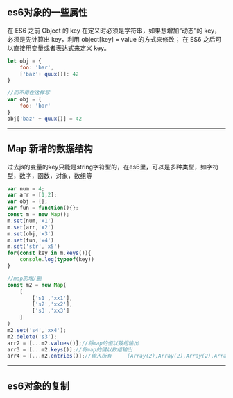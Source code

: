 ## es6对象的一些属性
在 ES6 之前 Object 的 key 在定义时必须是字符串，如果想增加“动态”的 key，必须是先计算出 key，利用 object[key] = value 的方式来修改；
在 ES6 之后可以直接用变量或者表达式来定义 key。
``` js
let obj = { 
	foo: 'bar', 
	['baz'+ quux()]: 42
}

//而不用在这样写
var obj = { 
	foo: 'bar' 
}
obj['baz' + quux()] = 42
```

---

## Map 新增的数据结构
过去js的变量的key只能是string字符型的，在es6里，可以是多种类型，如字符型，数字，函数，对象，数组等
``` js
var num = 4;
var arr = [1,2];
var obj = {};
var fun = function(){};
const m = new Map();
m.set(num,'x1')
m.set(arr,'x2')
m.set(obj,'x3')
m.set(fun,'x4')
m.set('str','x5')
for(const key in m.keys()){
	console.log(typeof(key))
}

//map的增/删
const m2 = new Map(
	[
		['s1','xx1'],
		['s2','xx2'],
		['s3','xx3']
	]
)
m2.set('s4','xx4');
m2.delete('s3');
arr2 = [...m2.values()];//将map的值以数组输出
arr3 = [...m2.keys()];//将map的键以数组输出
arr4 = [...m2.entries()];//输入所有     [Array(2),Array(2),Array(2),Array(2)]
```
---

## es6对象的复制
